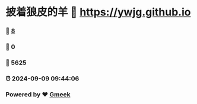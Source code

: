 # 披着狼皮的羊 :link: https://ywjg.github.io 
### :page_facing_up: [8](https://ywjg.github.io/tag.html) 
### :speech_balloon: 0 
### :hibiscus: 5625 
### :alarm_clock: 2024-09-09 09:44:06 
### Powered by :heart: [Gmeek](https://github.com/Meekdai/Gmeek)
